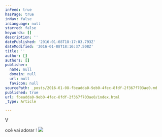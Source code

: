 ```yaml
---
inFeed: true
hasPage: true
inNav: false
inLanguage: null
starred: false
keywords: []
description: ''
datePublished: '2016-01-08T18:17:03.793Z'
dateModified: '2016-01-08T18:16:37.508Z'
title: ''
author: []
authors: []
publisher:
  name: null
  domain: null
  url: null
  favicon: null
sourcePath: _posts/2016-01-08-fbeadda0-9eb0-4fec-8fdf-2f367f703ae0.md
published: true
url: fbeadda0-9eb0-4fec-8fdf-2f367f703ae0/index.html
_type: Article

---
```

V

ocê vai adorar !
![](https://the-grid-user-content.s3-us-west-2.amazonaws.com/e0e2fb22-bfec-42e4-b165-72f91268c732.png)